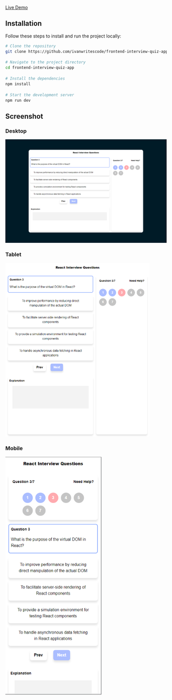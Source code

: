 [Live Demo](https://ivanwritescode.github.io/frontend-interview-quiz-app/)
## Installation

Follow these steps to install and run the project locally:

```bash
# Clone the repository
git clone https://github.com/ivanwritescode/frontend-interview-quiz-app.git

# Navigate to the project directory
cd frontend-interview-quiz-app

# Install the dependencies
npm install

# Start the development server
npm run dev
```
## Screenshot
### Desktop

<img src="https://github.com/ivanwritescode/frontend-interview-quiz-app/blob/main/screenshots/desktop-1440px.png" alt="Desktop Screenshot" width="600" />

### Tablet
<img src="https://github.com/ivanwritescode/frontend-interview-quiz-app/blob/main/screenshots/tablet-768.png" alt="Tablet Screenshot" width="450" />

### Mobile
<img src="https://github.com/ivanwritescode/frontend-interview-quiz-app/blob/main/screenshots/mobile-375px.png" alt="Mobile Screenshot" width="300" />